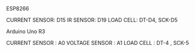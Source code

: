 ESP8266

CURRENT SENSOR: D15
IR SENSOR: D19
LOAD CELL: DT-D4, SCK-D5

Arduino Uno R3

CURRENT SENSOR : A0
VOLTAGE SENSOR : A1
LOAD CELL : DT-4 , SCK-5
